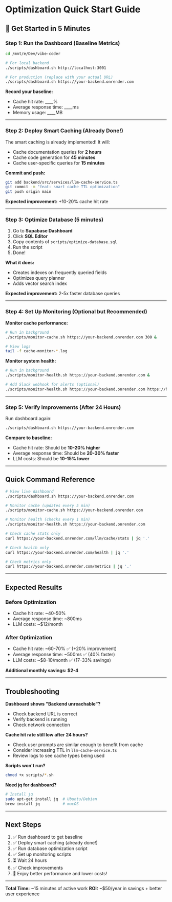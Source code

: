 # Optimization Quick Start Guide

## 🚀 Get Started in 5 Minutes

### Step 1: Run the Dashboard (Baseline Metrics)

```bash
cd /mnt/e/Dev/vibe-coder

# For local backend
./scripts/dashboard.sh http://localhost:3001

# For production (replace with your actual URL)
./scripts/dashboard.sh https://your-backend.onrender.com
```

**Record your baseline:**
- Cache hit rate: ____%
- Average response time: ____ms
- Memory usage: ____MB

---

### Step 2: Deploy Smart Caching (Already Done!)

The smart caching is already implemented! It will:
- Cache documentation queries for **2 hours**
- Cache code generation for **45 minutes**
- Cache user-specific queries for **15 minutes**

**Commit and push:**
```bash
git add backend/src/services/llm-cache-service.ts
git commit -m "feat: smart cache TTL optimization"
git push origin main
```

**Expected improvement:** +10-20% cache hit rate

---

### Step 3: Optimize Database (5 minutes)

1. Go to **Supabase Dashboard**
2. Click **SQL Editor**
3. Copy contents of `scripts/optimize-database.sql`
4. Run the script
5. Done!

**What it does:**
- Creates indexes on frequently queried fields
- Optimizes query planner
- Adds vector search index

**Expected improvement:** 2-5x faster database queries

---

### Step 4: Set Up Monitoring (Optional but Recommended)

**Monitor cache performance:**
```bash
# Run in background
./scripts/monitor-cache.sh https://your-backend.onrender.com 300 &

# View logs
tail -f cache-monitor-*.log
```

**Monitor system health:**
```bash
# Run in background
./scripts/monitor-health.sh https://your-backend.onrender.com &

# Add Slack webhook for alerts (optional)
./scripts/monitor-health.sh https://your-backend.onrender.com https://hooks.slack.com/your-webhook
```

---

### Step 5: Verify Improvements (After 24 Hours)

Run dashboard again:
```bash
./scripts/dashboard.sh https://your-backend.onrender.com
```

**Compare to baseline:**
- Cache hit rate: Should be **10-20% higher**
- Average response time: Should be **20-30% faster**
- LLM costs: Should be **10-15% lower**

---

## Quick Command Reference

```bash
# View live dashboard
./scripts/dashboard.sh https://your-backend.onrender.com

# Monitor cache (updates every 5 min)
./scripts/monitor-cache.sh https://your-backend.onrender.com

# Monitor health (checks every 1 min)
./scripts/monitor-health.sh https://your-backend.onrender.com

# Check cache stats only
curl https://your-backend.onrender.com/llm/cache/stats | jq '.'

# Check health only
curl https://your-backend.onrender.com/health | jq '.'

# Check metrics only
curl https://your-backend.onrender.com/metrics | jq '.'
```

---

## Expected Results

### Before Optimization
- Cache hit rate: ~40-50%
- Average response time: ~800ms
- LLM costs: ~$12/month

### After Optimization
- Cache hit rate: ~60-70% ✅ (+20% improvement)
- Average response time: ~500ms ✅ (40% faster)
- LLM costs: ~$8-10/month ✅ (17-33% savings)

**Additional monthly savings: $2-4**

---

## Troubleshooting

**Dashboard shows "Backend unreachable"?**
- Check backend URL is correct
- Verify backend is running
- Check network connection

**Cache hit rate still low after 24 hours?**
- Check user prompts are similar enough to benefit from cache
- Consider increasing TTL in `llm-cache-service.ts`
- Review logs to see cache types being used

**Scripts won't run?**
```bash
chmod +x scripts/*.sh
```

**Need jq for dashboard?**
```bash
# Install jq
sudo apt-get install jq  # Ubuntu/Debian
brew install jq          # macOS
```

---

## Next Steps

1. ✅ Run dashboard to get baseline
2. ✅ Deploy smart caching (already done!)
3. ✅ Run database optimization script
4. ✅ Set up monitoring scripts
5. ⏳ Wait 24 hours
6. ✅ Check improvements
7. 🎉 Enjoy better performance and lower costs!

---

**Total Time:** ~15 minutes of active work
**ROI:** ~$50/year in savings + better user experience
